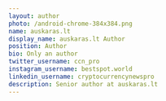 ```yaml
---
layout: author
photo: /android-chrome-384x384.png
name: auskaras.lt
display_name: auskaras.lt Author
position: Author
bio: Only an author
twitter_username: ccn_pro
instagram_username: bestspot.world
linkedin_username: cryptocurrencynewspro
description: Senior author at auskaras.lt
---
```

